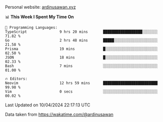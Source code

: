 Personal website: [ardinusawan.xyz](https://ardinusawan.xyz)

<!--START_SECTION:waka-->
📊 **This Week I Spent My Time On** 

```text
💬 Programming Languages: 
TypeScript               9 hrs 20 mins       ██████████████████░░░░░░░   71.82 % 
Go                       2 hrs 48 mins       █████░░░░░░░░░░░░░░░░░░░░   21.58 % 
Prisma                   19 mins             █░░░░░░░░░░░░░░░░░░░░░░░░   02.50 % 
JSON                     18 mins             █░░░░░░░░░░░░░░░░░░░░░░░░   02.33 % 
Bash                     7 mins              ░░░░░░░░░░░░░░░░░░░░░░░░░   01.00 % 

🔥 Editors: 
Neovim                   12 hrs 59 mins      █████████████████████████   99.98 % 
Vim                      0 secs              ░░░░░░░░░░░░░░░░░░░░░░░░░   00.02 % 
```


 Last Updated on 10/04/2024 22:17:13 UTC
<!--END_SECTION:waka-->
Data taken from https://wakatime.com/@ardinusawan
